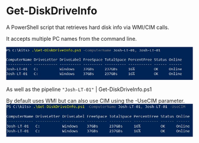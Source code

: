 # Get-DiskDriveInfo
A PowerShell script that retrieves hard disk info via WMI/CIM calls.

It accepts multiple PC names from the command line.

![PC](/images/MultiplePCNames.JPG)

As well as the pipeline
`"Josh-LT-01"` | Get-DiskDriveInfo.ps1 

By default uses WMI but can also use CIM using the -UseCIM parameter.
![CIM](/images/CIM.JPG)
